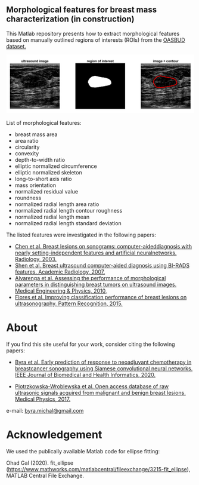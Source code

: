 ## Morphological features for breast mass characterization (in construction) 

This Matlab repository presents how to extract morphological features based on manually outlined regions of interests (ROIs) from the [OASBUD dataset.](https://zenodo.org/record/545928#.Xy8WzigzaUk)

![Illustration](figures/example_img.png)

List of morphological features: 

- breast mass area 
- area ratio
- circularity
- convexity
- depth-to-width ratio
- elliptic normalized circumference
- elliptic normalized skeleton
- long-to-short axis ratio 
- mass orientation
- normalized residual value
- roundness 
- normalized radial length area ratio
- normalized radial length contour roughness
- normalized radial length mean
- normalized radial length standard deviation

The listed features were investigated in the following papers: 
- [Chen et al. Breast lesions on sonograms: computer-aideddiagnosis  with  nearly  setting-independent  features  and  artificial  neuralnetworks. Radiology, 2003.](https://doi.org/10.1148/radiol.2262011843)
- [Shen et al. Breast ultrasound computer-aided diagnosis using BI-RADS features. Academic Radiology, 2007.](https://doi.org/10.1016/j.acra.2007.04.016)
- [Alvarenga et al. Assessing the performance of morphological parameters in distinguishing breast tumors on ultrasound images. Medical Engineering & Physics, 2010,](https://doi.org/10.1016/j.medengphy.2009.10.007) 
- [Flores et al. Improving classification performance of breast lesions on ultrasonography. Pattern Recognition, 2015.](https://doi.org/10.1016/j.patcog.2014.06.006)

# About

If you find this site useful for your work, consider citing the following papers: 

- [Byra et al. Early prediction of response to neoadjuvant chemotherapy in breastcancer sonography using Siamese convolutional neural networks. IEEE Journal of Biomedical and Health Informatics, 2020.](https://doi.org/10.1109/JBHI.2020.3008040)

- [Piotrzkowska-Wroblewska et al. Open access database of raw ultrasonic signals acquired from malignant and benign breast lesions. Medical Physics, 2017.](https://doi.org/10.1002/mp.12538)

e-mail: byra.michal@gmail.com

# Acknowledgement

We used the publically available Matlab code for ellipse fitting: 

Ohad Gal (2020). fit_ellipse (https://www.mathworks.com/matlabcentral/fileexchange/3215-fit_ellipse), MATLAB Central File Exchange. 
